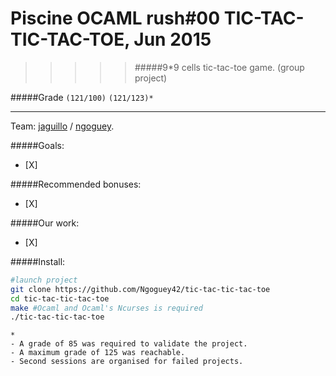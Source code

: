 # Piscine OCAML rush#00 TIC-TAC-TIC-TAC-TOE, Jun 2015
>>>>> #####9*9 cells tic-tac-toe game. (group project)

#####Grade ``(121/100)`` ``(121/123)*``
--------  -----------------------

Team: [jaguillo](https://github.com/Julow) / [ngoguey](https://github.com/Ngoguey42).
<BR>

#####Goals:
- [X] 

#####Recommended bonuses:
- [X] 

#####Our work:
- [X] 

#####Install:

```sh
#launch project
git clone https://github.com/Ngoguey42/tic-tac-tic-tac-toe
cd tic-tac-tic-tac-toe
make #Ocaml and Ocaml's Ncurses is required
./tic-tac-tic-tac-toe
```

```
*
- A grade of 85 was required to validate the project.
- A maximum grade of 125 was reachable.
- Second sessions are organised for failed projects.
```
